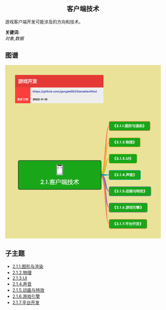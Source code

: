 <h2 align="center">客户端技术</h2>
<p>
游戏客户端开发可能涉及的方向和技术。
</p>

**关键词:**<br/>
*对象,数据*

## 图谱
![图片加载中...](../exports/2.1.客户端技术.png?raw=true)

## 子主题
* [2.1.1.图形与渲染](https://github.com/gonglei007/GameDevMind/blob/main/mds/2.1.1.图形与渲染.md)
* [2.1.2.物理](https://github.com/gonglei007/GameDevMind/blob/main/mds/2.1.2.物理.md)
* [2.1.3.UI](https://github.com/gonglei007/GameDevMind/blob/main/mds/2.1.3.UI.md)
* [2.1.4.声音](https://github.com/gonglei007/GameDevMind/blob/main/mds/2.1.4.声音.md)
* [2.1.5.动画与特效](https://github.com/gonglei007/GameDevMind/blob/main/mds/2.1.5.动画与特效.md)
* [2.1.6.游戏引擎](https://github.com/gonglei007/GameDevMind/blob/main/mds/2.1.6.游戏引擎.md)
* [2.1.7.平台开发](https://github.com/gonglei007/GameDevMind/blob/main/mds/2.1.7.平台开发.md)
